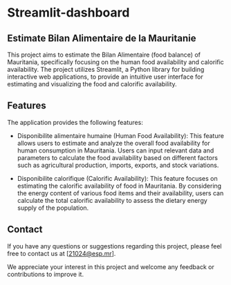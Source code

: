 # Streamlit-dashboard
## Estimate Bilan Alimentaire de la Mauritanie
This project aims to estimate the Bilan Alimentaire (food balance) of Mauritania, specifically focusing on the human food availability and calorific availability. The project utilizes Streamlit, a Python library for building interactive web applications, to provide an intuitive user interface for estimating and visualizing the food and calorific availability.

## Features
The application provides the following features:

- Disponibilite alimentaire humaine (Human Food Availability): This feature allows users to estimate and analyze the overall food availability for human consumption in Mauritania. Users can input relevant data and parameters to calculate the food availability based on different factors such as agricultural production, imports, exports, and stock variations.

- Disponibilite calorifique (Calorific Availability): This feature focuses on estimating the calorific availability of food in Mauritania. By considering the energy content of various food items and their availability, users can calculate the total calorific availability to assess the dietary energy supply of the population.





## Contact
If you have any questions or suggestions regarding this project, please feel free to contact us at [21024@esp.mr].

We appreciate your interest in this project and welcome any feedback or contributions to improve it.
